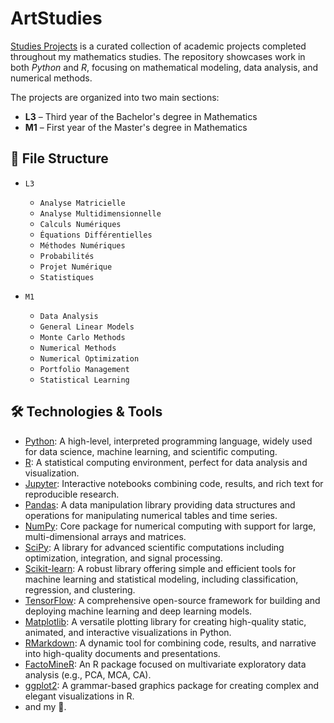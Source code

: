 # ArtStudies

[Studies Projects](https://github.com/ArthurDanjou/studies) is a curated collection of academic projects completed throughout my mathematics studies. The repository showcases work in both _Python_ and _R_, focusing on mathematical modeling, data analysis, and numerical methods.

The projects are organized into two main sections:
- **L3** – Third year of the Bachelor's degree in Mathematics
- **M1** – First year of the Master's degree in Mathematics

## 📁 File Structure

- `L3`
  - `Analyse Matricielle`
  - `Analyse Multidimensionnelle`
  - `Calculs Numériques`
  - `Équations Différentielles`
  - `Méthodes Numériques`
  - `Probabilités`
  - `Projet Numérique`
  - `Statistiques`

- `M1`
  - `Data Analysis`
  - `General Linear Models`
  - `Monte Carlo Methods`
  - `Numerical Methods`
  - `Numerical Optimization`
  - `Portfolio Management`
  - `Statistical Learning`

## 🛠️ Technologies & Tools

- [Python](https://www.python.org): A high-level, interpreted programming language, widely used for data science, machine learning, and scientific computing.
- [R](https://www.r-project.org): A statistical computing environment, perfect for data analysis and visualization.
- [Jupyter](https://jupyter.org): Interactive notebooks combining code, results, and rich text for reproducible research.
- [Pandas](https://pandas.pydata.org): A data manipulation library providing data structures and operations for manipulating numerical tables and time series.
- [NumPy](https://numpy.org): Core package for numerical computing with support for large, multi-dimensional arrays and matrices.
- [SciPy](https://www.scipy.org): A library for advanced scientific computations including optimization, integration, and signal processing.
- [Scikit-learn](https://scikit-learn.org): A robust library offering simple and efficient tools for machine learning and statistical modeling, including classification, regression, and clustering.
- [TensorFlow](https://www.tensorflow.org): A comprehensive open-source framework for building and deploying machine learning and deep learning models.
- [Matplotlib](https://matplotlib.org): A versatile plotting library for creating high-quality static, animated, and interactive visualizations in Python.
- [RMarkdown](https://rmarkdown.rstudio.com): A dynamic tool for combining code, results, and narrative into high-quality documents and presentations.
- [FactoMineR](https://factominer.free.fr/): An R package focused on multivariate exploratory data analysis (e.g., PCA, MCA, CA).
- [ggplot2](https://ggplot2.tidyverse.org): A grammar-based graphics package for creating complex and elegant visualizations in R.
- and my 🧠.
